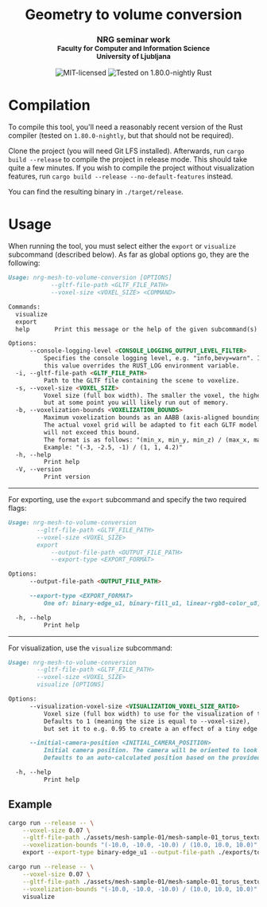<h1 align="center">Geometry to volume conversion</h1>
<h3 align="center">

NRG seminar work<br>
<sub>Faculty for Computer and Information Science</sub><br>
<sub>University of Ljubljana</sub>
</h3>


<div align="center">

![MIT-licensed](https://img.shields.io/badge/license-MIT-blue?style=flat-square)
![Tested on 1.80.0-nightly Rust](https://img.shields.io/badge/tested_Rust_version-1.80.0--nightly-orange?style=flat-square)
</div>




# Compilation
To compile this tool, you'll need a reasonably recent version of the Rust compiler (tested on `1.80.0-nightly`, but that should not be required).

Clone the project (you will need Git LFS installed). 
Afterwards, run `cargo build --release` to compile the project in release mode. This should take quite a few minutes.
If you wish to compile the project without visualization features, run `cargo build --release --no-default-features` instead.

You can find the resulting binary in `./target/release`.


# Usage
When running the tool, you must select either the `export` or `visualize` subcommand (described below).
As far as global options go, they are the following:

```md
Usage: nrg-mesh-to-volume-conversion [OPTIONS] 
            --gltf-file-path <GLTF_FILE_PATH> 
            --voxel-size <VOXEL_SIZE> <COMMAND>

Commands:
  visualize
  export
  help       Print this message or the help of the given subcommand(s)

Options:
      --console-logging-level <CONSOLE_LOGGING_OUTPUT_LEVEL_FILTER>
          Specifies the console logging level, e.g. "info,bevy=warn". If set, 
          this value overrides the RUST_LOG environment variable.
  -i, --gltf-file-path <GLTF_FILE_PATH>
          Path to the GLTF file containing the scene to voxelize.
  -s, --voxel-size <VOXEL_SIZE>
          Voxel size (full box width). The smaller the voxel, the higher the grid resolution, 
          but at some point you will likely run out of memory.
  -b, --voxelization-bounds <VOXELIZATION_BOUNDS>
          Maximum voxelization bounds as an AABB (axis-aligned bounding box) in world space. 
          The actual voxel grid will be adapted to fit each GLTF model individually, but 
          will not exceed this bound. 
          The format is as follows: "(min_x, min_y, min_z) / (max_x, max_y, max_z)". 
          Example: "(-3, -2.5, -1) / (1, 1, 4.2)"
  -h, --help
          Print help
  -V, --version
          Print version
```

---

For exporting, use the `export` subcommand and specify the two required flags:

```md
Usage: nrg-mesh-to-volume-conversion
        --gltf-file-path <GLTF_FILE_PATH> 
        --voxel-size <VOXEL_SIZE> 
        export 
            --output-file-path <OUTPUT_FILE_PATH>
            --export-type <EXPORT_FORMAT>

Options:
      --output-file-path <OUTPUT_FILE_PATH>

      --export-type <EXPORT_FORMAT>
          One of: binary-edge_u1, binary-fill_u1, linear-rgb8-color_u8, metallic-value_u8, roughness-value_u8.

  -h, --help
          Print help
```

---

For visualization, use the `visualize` subcommand:

```md
Usage: nrg-mesh-to-volume-conversion
        --gltf-file-path <GLTF_FILE_PATH>
        --voxel-size <VOXEL_SIZE>
        visualize [OPTIONS]

Options:
      --visualization-voxel-size <VISUALIZATION_VOXEL_SIZE_RATIO>
          Voxel size (full box width) to use for the visualization of the voxelized scene. 
          Defaults to 1 (meaning the size is equal to --voxel-size), 
          but set it to e.g. 0.95 to create a an effect of a tiny edge around each voxel.

      --initial-camera-position <INITIAL_CAMERA_POSITION>
          Initial camera position. The camera will be oriented to look towards the center of the scene. 
          Defaults to an auto-calculated position based on the provided scene.

  -h, --help
          Print help
```


## Example
```bash
cargo run --release -- \
    --voxel-size 0.07 \
    --gltf-file-path ./assets/mesh-sample-01/mesh-sample-01_torus_textured_v2.gltf \
    --voxelization-bounds "(-10.0, -10.0, -10.0) / (10.0, 10.0, 10.0)" \
    export --export-type binary-edge_u1 --output-file-path ./exports/torus-three

cargo run --release -- \
    --voxel-size 0.07 \
    --gltf-file-path ./assets/mesh-sample-01/mesh-sample-01_torus_textured_v2.gltf \
    --voxelization-bounds "(-10.0, -10.0, -10.0) / (10.0, 10.0, 10.0)" \
    visualize
```
